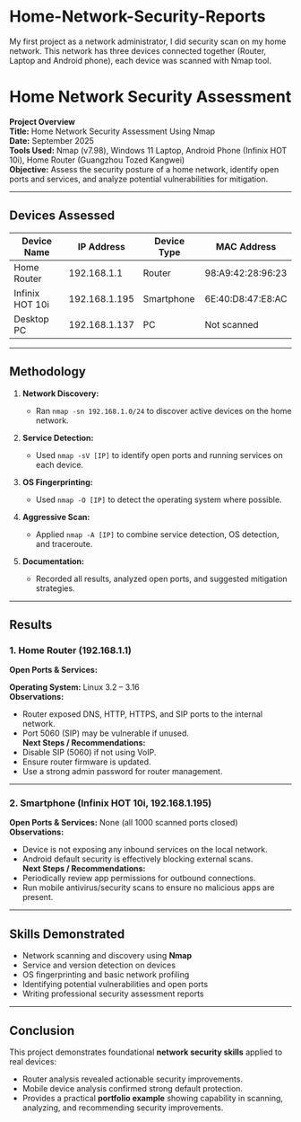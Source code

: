# Home-Network-Security-Reports
My first project as a network administrator, I did security scan on my home network. This network has three devices connected together (Router, Laptop and Android phone), each device was scanned with Nmap tool.

# Home Network Security Assessment

**Project Overview**  
**Title:** Home Network Security Assessment Using Nmap  
**Date:** September 2025  
**Tools Used:** Nmap (v7.98), Windows 11 Laptop, Android Phone (Infinix HOT 10i), Home Router (Guangzhou Tozed Kangwei)  
**Objective:** Assess the security posture of a home network, identify open ports and services, and analyze potential vulnerabilities for mitigation.

---

## Devices Assessed

| Device Name       | IP Address     | Device Type | MAC Address                        |
|------------------|---------------|-------------|-----------------------------------|
| Home Router      | 192.168.1.1   | Router      | 98:A9:42:28:96:23                 |
| Infinix HOT 10i  | 192.168.1.195 | Smartphone  | 6E:40:D8:47:E8:AC                  |
| Desktop PC       | 192.168.1.137 | PC          | Not scanned       |

---

## Methodology

1. **Network Discovery:**  
   - Ran `nmap -sn 192.168.1.0/24` to discover active devices on the home network.

2. **Service Detection:**  
   - Used `nmap -sV [IP]` to identify open ports and running services on each device.

3. **OS Fingerprinting:**  
   - Used `nmap -O [IP]` to detect the operating system where possible.

4. **Aggressive Scan:**  
   - Applied `nmap -A [IP]` to combine service detection, OS detection, and traceroute.

5. **Documentation:**  
   - Recorded all results, analyzed open ports, and suggested mitigation strategies.

---

## Results

### 1. Home Router (192.168.1.1)
**Open Ports & Services:**

**Operating System:** Linux 3.2 – 3.16  
**Observations:**  
- Router exposed DNS, HTTP, HTTPS, and SIP ports to the internal network.  
- Port 5060 (SIP) may be vulnerable if unused.  
**Next Steps / Recommendations:**  
- Disable SIP (5060) if not using VoIP.  
- Ensure router firmware is updated.  
- Use a strong admin password for router management.

---

### 2. Smartphone (Infinix HOT 10i, 192.168.1.195)
**Open Ports & Services:** None (all 1000 scanned ports closed)  
**Observations:**  
- Device is not exposing any inbound services on the local network.  
- Android default security is effectively blocking external scans.  
**Next Steps / Recommendations:**  
- Periodically review app permissions for outbound connections.  
- Run mobile antivirus/security scans to ensure no malicious apps are present.

---

## Skills Demonstrated
- Network scanning and discovery using **Nmap**  
- Service and version detection on devices  
- OS fingerprinting and basic network profiling  
- Identifying potential vulnerabilities and open ports  
- Writing professional security assessment reports

---

## Conclusion
This project demonstrates foundational **network security skills** applied to real devices:  
- Router analysis revealed actionable security improvements.  
- Mobile device analysis confirmed strong default protection.  
- Provides a practical **portfolio example** showing capability in scanning, analyzing, and recommending security improvements.

